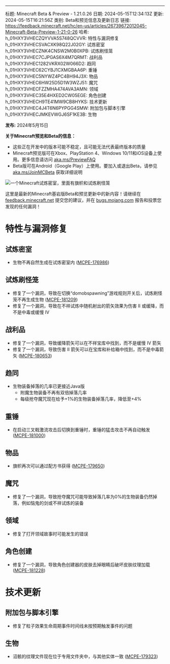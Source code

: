 ---
标题: Minecraft Beta & Preview - 1.21.0.26
日期: 2024-05-15T12:34:13Z
更新: 2024-05-15T16:21:56Z
类别: Beta和预览信息及更新日志
链接: https://feedback.minecraft.net/hc/en-us/articles/26739672012045-Minecraft-Beta-Preview-1-21-0-26
哈希:
  h_01HXY3VHECZQYVVA5S748QCVVR: 特性与漏洞修复
  h_01HXY3VHECSVACXK98Q22J02GY: 试炼密室
  h_01HXY3VHECZNK4CNSW2M0B0XPB: 试炼刷怪笼
  h_01HXY3VHEC7CJPGAS6X4M7QRMT: 战利品
  h_01HXY3VHEC1282VKRX02W066D2: 趋同
  h_01HXY3VHEC62CYBJ1CXMGBAA6P: 重锤
  h_01HXY3VHEC5NYWZ4PC4BH94J3X: 物品
  h_01HXY3VHEC6HW25D5D1W3WZJ51: 魔咒
  h_01HXY3VHECFZZMHA474AVA3AMN: 领域
  h_01HXY3VHEC35E4HXED2CW05EGE: 角色创建
  h_01HXY3VHECH9TE41MW9CB8HYKS: 技术更新
  h_01HXY3VHEC4J4T6N6PYPGG4SMW: 附加包与脚本引擎
  h_01HXY3VHECJMKEVWGJ6SF1KE3B: 生物

**发布:** 2024年5月15日

**关于Minecraft预览和Beta的信息：**

- 这些正在开发中的版本可能不稳定，且可能无法代表最终版本的质量
- Minecraft预览版可在Xbox、PlayStation 4、Windows 10/11和iOS设备上使用。更多信息请访问 [aka.ms/PreviewFAQ](https://aka.ms/PreviewFAQ)
- Beta版可在Android（Google Play）上使用。要加入或退出Beta，请参见 [aka.ms/JoinMCBeta](https://aka.ms/JoinMCBeta) 获取详细说明

![一个Minecraft试炼密室，里面有旗帜和试炼刷怪笼](https://feedback.minecraft.net/hc/article_attachments/26739672009229)

这里是最新的Minecraft基岩版Beta和预览更新中的新内容！请继续在 [feedback.minecraft.net](https://feedback.minecraft.net/) 提交您的建议，并在 [bugs.mojang.com](https://bugs.mojang.com/) 报告和投票您发现的任何漏洞！

# 特性与漏洞修复

## 试炼密室

- 生物不再自然生成在试炼密室内 ([MCPE-176986](https://bugs.mojang.com/browse/MCPE-176986 "https://bugs.mojang.com/browse/MCPE-176986"))

## 试炼刷怪笼

- 修复了一个漏洞，导致在切换“domobspawning”游戏规则开关后，试炼刷怪笼不再生成生物 ([MCPE-181209](https://bugs.mojang.com/browse/MCPE-181209 "https://bugs.mojang.com/browse/MCPE-181209"))
- 修复了一个漏洞，导致在不祥试炼中随机射出的箭矢效果为伤害 II 或缓降，而不是中毒或缓慢 IV

## 战利品

- 修复了一个漏洞，导致缓降箭矢可以在不祥宝库中找到，而不是缓慢 IV 箭矢
- 修复了一个漏洞，导致伤害 II 箭矢可以在宝库和补给箱中找到，而不是中毒箭矢 ([MCPE-180653](https://bugs.mojang.com/browse/MCPE-180653 "https://bugs.mojang.com/browse/MCPE-180653"))

## 趋同

- 生物装备掉落的几率已更接近Java版
  - 附魔生物装备不再有双倍掉落几率
  - 每级抢夺魔咒现在给予+1%的生物装备掉落几率，降低至+4%

## 重锤

- 在启动三叉戟激流攻击后切换到重锤时，重锤的猛击攻击不再自动触发 ([MCPE-181000](https://bugs.mojang.com/browse/MCPE-181000))

## 物品

- 旗帜再次可以通过配方书获得 ([MCPE-179650](https://bugs.mojang.com/browse/MCPE-179650))

## 魔咒

- 修复了一个漏洞，导致抢夺魔咒可能导致掉落几率为0%的生物装备仍然掉落，例如恼鬼的剑或不祥试炼的装备

## 领域

- 修复了打开领域故事时可能发生的错误

## 角色创建

- 修复了一个漏洞，导致角色创建器的皮肤去掉眼睛后破坏皮肤纹理加载 ([MCPE-181228](https://bugs.mojang.com/browse/MCPE-181228))

# 技术更新

## 附加包与脚本引擎

- 修复了粒子效果生命周期事件时间线未按预期触发事件的问题

## 生物

- 沼骸的纹理文件现在位于专用文件夹中，与其他实体一致 ([MCPE-179323](https://bugs.mojang.com/browse/MCPE-179323 "https://bugs.mojang.com/browse/MCPE-179323"))